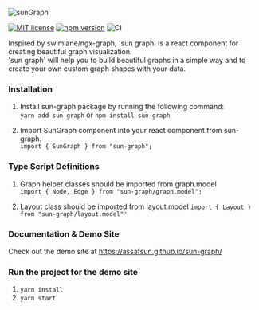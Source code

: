 ![sunGraph](https://user-images.githubusercontent.com/33118325/80518993-f3183500-898f-11ea-895e-129903b66b9e.jpg)

[![MIT license](http://img.shields.io/badge/license-MIT-brightgreen.svg)](http://opensource.org/licenses/MIT)
[![npm version](http://img.shields.io/npm/v/sun-graph.svg?style=flat)](https://www.npmjs.com/package/sun-graph "View this project on npm")
![CI](https://github.com/assafsun/sun-graph/workflows/CI/badge.svg?branch=master) 

Inspired by swimlane/ngx-graph, 'sun graph' is a react component for creating beautiful graph visualization.<br>
'sun graph' will help you to build beautiful graphs in a simple way and to create your own custom graph shapes with your data.

### Installation

1. Install sun-graph package by running the following command: <br>
``yarn add sun-graph`` or ``npm install sun-graph``

2. Import SunGraph component into your react component from sun-graph.<br>
``import { SunGraph } from "sun-graph";``

### Type Script Definitions

1. Graph helper classes should be imported from graph.model<br>
``import { Node, Edge } from "sun-graph/graph.model";``

2. Layout class should be imported from layout.model
``import { Layout } from "sun-graph/layout.model"'``

### Documentation & Demo Site
Check out the demo site at https://assafsun.github.io/sun-graph/

### Run the project for the demo site
1. ``yarn install``<br> 
2. ``yarn start``
